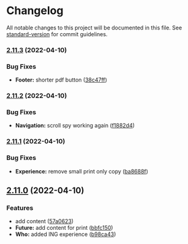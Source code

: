 # Changelog

All notable changes to this project will be documented in this file. See [standard-version](https://github.com/conventional-changelog/standard-version) for commit guidelines.

### [2.11.3](https://github.com/jdvivar/danielvivar.com/compare/v2.11.2...v2.11.3) (2022-04-10)


### Bug Fixes

* **Footer:** shorter pdf button ([38c47ff](https://github.com/jdvivar/danielvivar.com/commit/38c47ff40c95b9f0560c0a8996e5f70a0c646399))

### [2.11.2](https://github.com/jdvivar/danielvivar.com/compare/v2.11.1...v2.11.2) (2022-04-10)


### Bug Fixes

* **Navigation:** scroll spy working again ([f1882d4](https://github.com/jdvivar/danielvivar.com/commit/f1882d4d431122a3a9e351f4897807b015456bc1))

### [2.11.1](https://github.com/jdvivar/danielvivar.com/compare/v2.11.0...v2.11.1) (2022-04-10)


### Bug Fixes

* **Experience:** remove small print only copy ([ba8688f](https://github.com/jdvivar/danielvivar.com/commit/ba8688f6037741f86c373ef4312dd3baa5902542))

## [2.11.0](https://github.com/jdvivar/danielvivar.com/compare/v2.10.0...v2.11.0) (2022-04-10)


### Features

* add content ([57a0623](https://github.com/jdvivar/danielvivar.com/commit/57a0623d686eb08de11c2c77898862a9b0c20ed9))
* **Future:** add content for print ([bbfc150](https://github.com/jdvivar/danielvivar.com/commit/bbfc150b4b76d6d2abc6d9869f1e6c91d3bf1cad))
* **Who:** added ING experience ([b98ca43](https://github.com/jdvivar/danielvivar.com/commit/b98ca43559340b202a3cbb65de0c66721ab312ac))
